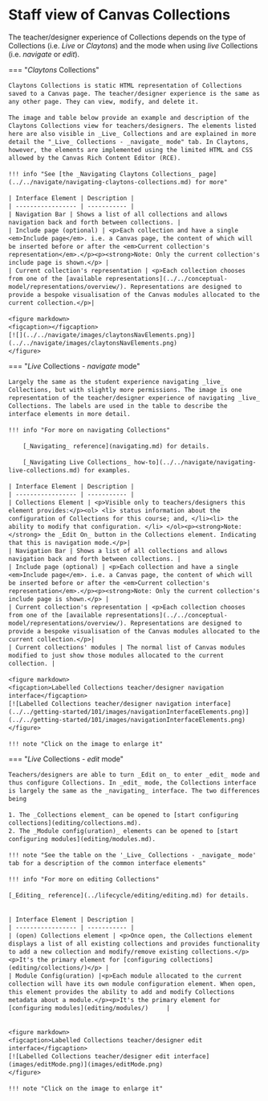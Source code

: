 # Staff view of Canvas Collections

The teacher/designer experience of Collections depends on the type of Collections (i.e. _Live_ or _Claytons_) and the mode when using _live_ Collections (i.e. _navigate_ or _edit_).


=== "_Claytons_ Collections" 

	Claytons Collections is static HTML representation of Collections saved to a Canvas page. The teacher/designer experience is the same as any other page. They can view, modify, and delete it. 
	
	The image and table below provide an example and description of the Claytons Collections view for teachers/designers. The elements listed here are also visible in _Live_ Collections and are explained in more detail the "_Live_ Collections - _navigate_ mode" tab. In Claytons, however, the elements are implemented using the limited HTML and CSS allowed by the Canvas Rich Content Editor (RCE).
	
	!!! info "See [the _Navigating Claytons Collections_ page](../../navigate/navigating-claytons-collections.md) for more"

	| Interface Element | Description |
	| ----------------- | ----------- |
	| Navigation Bar | Shows a list of all collections and allows navigation back and forth between collections. |
	| Include page (optional) | <p>Each collection and have a single <em>Include page</em>. i.e. a Canvas page, the content of which will be inserted before or after the <em>Current collection's representation</em>.</p><p><strong>Note: Only the current collection's include page is shown.</p> |
	| Current collection's representation | <p>Each collection chooses from one of the [available representations](../../conceptual-model/representations/overview/). Representations are designed to provide a bespoke visualisation of the Canvas modules allocated to the current collection.</p>|

	<figure markdown>
	<figcaption></figcaption>
	[![](../../navigate/images/claytonsNavElements.png)](../../navigate/images/claytonsNavElements.png)
	</figure>

=== "_Live_ Collections - _navigate_ mode"

	Largely the same as the student experience navigating _live_ Collections, but with slightly more permissions. The image is one representation of the teacher/designer experience of navigating _live_ Collections. The labels are used in the table to describe the interface elements in more detail.
	
	!!! info "For more on navigating Collections"

		[_Navigating_ reference](navigating.md) for details.

		[_Navigating Live Collections_ how-to](../../navigate/navigating-live-collections.md) for examples.

	| Interface Element | Description |
	| ----------------- | ----------- |
	| Collections Element | <p>Visible only to teachers/designers this element provides:</p><ol> <li> status information about the configuration of Collections for this course; and, </li><li> the ability to modify that configuration. </li> </ol><p><strong>Note:</strong> the _Edit On_ button in the Collections element. Indicating that this is navigation mode.</p>|
	| Navigation Bar | Shows a list of all collections and allows navigation back and forth between collections. |
	| Include page (optional) | <p>Each collection and have a single <em>Include page</em>. i.e. a Canvas page, the content of which will be inserted before or after the <em>Current collection's representation</em>.</p><p><strong>Note: Only the current collection's include page is shown.</p> | 
	| Current collection's representation | <p>Each collection chooses from one of the [available representations](../../conceptual-model/representations/overview/). Representations are designed to provide a bespoke visualisation of the Canvas modules allocated to the current collection.</p>|
	| Current collections' modules | The normal list of Canvas modules modified to just show those modules allocated to the current collection. | 

	<figure markdown>
	<figcaption>Labelled Collections teacher/designer navigation interface</figcaption>
	[![Labelled Collections teacher/designer navigation interface](../../getting-started/101/images/navigationInterfaceElements.png)](../../getting-started/101/images/navigationInterfaceElements.png)
	</figure>

	!!! note "Click on the image to enlarge it"

=== "_Live_ Collections - _edit_ mode"

	Teachers/designers are able to turn _Edit on_ to enter _edit_ mode and thus configure Collections. In _edit_ mode, the Collections interface is largely the same as the _navigating_ interface. The two differences being
	
	1. The _Collections element_ can be opened to [start configuring collections](editing/collections.md).
	2. The _Module config(uration)_ elements can be opened to [start configuring modules](editing/modules.md).

	!!! note "See the table on the '_Live_ Collections - _navigate_ mode' tab for a description of the common interface elements"
	
	!!! info "For more on editing Collections"
	
	[_Editing_ reference](../lifecycle/editing/editing.md) for details.


	| Interface Element | Description |
	| ----------------- | ----------- |
	| (open) Collections element | <p>Once open, the Collections element displays a list of all existing collections and provides functionality to add a new collection and modify/remove existing collections.</p><p>It's the primary element for [configuring collections](editing/collections/)</p> |
	| Module Config(uration) |<p>Each module allocated to the current collection will have its own module configuration element. When open, this element provides the ability to add and modify Collections metadata about a module.</p><p>It's the primary element for [configuring modules](editing/modules/) 	|


	<figure markdown>
	<figcaption>Labelled Collections teacher/designer edit interface</figcaption>
	[![Labelled Collections teacher/designer edit interface](images/editMode.png)](images/editMode.png)
	</figure>

	!!! note "Click on the image to enlarge it"